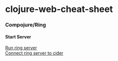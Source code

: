 # clojure-web-cheat-sheet

### Compojure/Ring

#### Start Server
[Run ring server](https://github.com/ring-clojure/ring/wiki/Setup-for-development)  
[Connect ring server to cider](https://stackoverflow.com/questions/24211809/what-is-the-correct-way-to-use-emacs-cider-while-developing-a-compojure-ring-bas)
